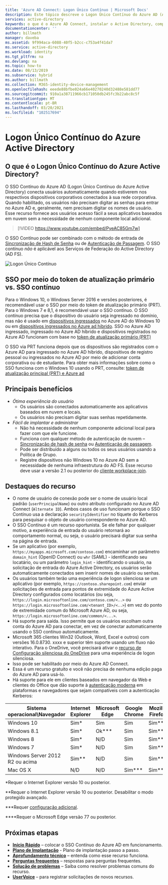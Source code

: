 ```yaml
---
title: 'Azure AD Connect: Logon Único Contínuo | Microsoft Docs'
description: Este tópico descreve o Logon Único Contínuo do Azure AD (Azure Active Directory) e como ele permite que você forneça o verdadeiro logon único para usuários de área de trabalho corporativos dentro da sua rede corporativa.
services: active-directory
keywords: o que é o Azure AD Connect, instalar o Active Directory, componentes necessários do Azure AD, SSO, Logon Único
documentationcenter: ''
author: billmath
manager: daveba
ms.assetid: 9f994aca-6088-40f5-b2cc-c753a4f41da7
ms.service: active-directory
ms.workload: identity
ms.tgt_pltfrm: na
ms.devlang: na
ms.topic: how-to
ms.date: 08/13/2019
ms.subservice: hybrid
ms.author: billmath
ms.collection: M365-identity-device-management
ms.openlocfilehash: eeede88bfbe024a66e40270240d32488e581dd77
ms.sourcegitcommit: 910a1a38711966cb171050db245fc3b22abc8c5f
ms.translationtype: MT
ms.contentlocale: pt-BR
ms.lasthandoff: 03/20/2021
ms.locfileid: "102517694"
---
```

# <a name="azure-active-directory-seamless-single-sign-on"></a>Logon Único Contínuo do Azure Active Directory

## <a name="what-is-azure-active-directory-seamless-single-sign-on"></a>O que é o Logon Único Contínuo do Azure Active Directory?

O SSO Contínuo do Azure AD (Logon Único Contínuo do Azure Active Directory) conecta usuários automaticamente quando estiverem nos respectivos dispositivos corporativos conectados à sua rede corporativa. Quando habilitado, os usuários não precisam digitar as senhas para entrar no Azure AD e, geralmente, nem precisam digitar os nomes de usuário. Esse recurso fornece aos usuários acesso fácil a seus aplicativos baseados em nuvem sem a necessidade de nenhum componente local adicional.

>[!VIDEO https://www.youtube.com/embed/PyeAC85Gm7w]

O SSO Contínuo pode ser combinado com o método de entrada de [Sincronização de Hash de Senha](how-to-connect-password-hash-synchronization.md) ou de [Autenticação de Passagem](how-to-connect-pta.md). O SSO contínuo _não_ é aplicável aos Serviços de Federação do Active Directory (AD FS).

![Logon Único Contínuo](./media/how-to-connect-sso/sso1.png)

## <a name="sso-via-primary-refresh-token-vs-seamless-sso"></a>SSO por meio do token de atualização primário vs. SSO contínuo

Para o Windows 10, o Windows Server 2016 e versões posteriores, é recomendável usar o SSO por meio do token de atualização primário (PRT). Para o Windows 7 e 8,1, é recomendável usar o SSO contínuo.
O SSO contínuo precisa que o dispositivo do usuário seja ingressado no domínio, mas não é usado em [dispositivos ingressados](../devices/concept-azure-ad-join.md) no Azure AD do Windows 10 ou em [dispositivos ingressados no Azure ad híbrido](../devices/concept-azure-ad-join-hybrid.md). SSO no Azure AD ingressado, ingressado no Azure AD híbrido e dispositivos registrados no Azure AD funcionam com base no [token de atualização primário (PRT)](../devices/concept-primary-refresh-token.md)

O SSO via PRT funciona depois que os dispositivos são registrados com o Azure AD para ingressado no Azure AD híbrido, dispositivos de registro pessoal ou ingressados no Azure AD por meio de adicionar conta corporativa ou de estudante. Para obter mais informações sobre como o SSO funciona com o Windows 10 usando o PRT, consulte: [token de atualização principal (PRT) e Azure ad](../devices/concept-primary-refresh-token.md)


## <a name="key-benefits"></a>Principais benefícios

- *Ótima experiência do usuário*
  - Os usuários são conectados automaticamente aos aplicativos baseados em nuvem e locais.
  - Os usuários não precisam digitar suas senhas repetidamente.
- *Fácil de implantar e administrar*
  - Não há necessidade de nenhum componente adicional local para fazer com que ele funcione.
  - Funciona com qualquer método de autenticação de nuvem – [Sincronização de hash de senha](how-to-connect-password-hash-synchronization.md) ou [Autenticação de passagem](how-to-connect-pta.md).
  - Pode ser distribuído a alguns ou todos os seus usuários usando a Política de Grupo.
  - Registre dispositivos não Windows 10 no Azure AD sem a necessidade de nenhuma infraestrutura do AD FS. Esse recurso deve usar a versão 2.1 ou posterior do [cliente workplace-join](https://www.microsoft.com/download/details.aspx?id=53554).

## <a name="feature-highlights"></a>Destaques do recurso

- O nome de usuário de conexão pode ser o nome de usuário local padrão (`userPrincipalName`) ou outro atributo configurado no Azure AD Connect (`Alternate ID`). Ambos casos de uso funcionam porque o SSO Contínuo usa a declaração `securityIdentifier` no tíquete do Kerberos para pesquisar o objeto de usuário correspondente no Azure AD.
- O SSO Contínuo é um recurso oportunista. Se ele falhar por qualquer motivo, a experiência de entrada do usuário retornará ao comportamento normal, ou seja, o usuário precisará digitar sua senha na página de entrada.
- Se um aplicativo (por exemplo, `https://myapps.microsoft.com/contoso.com`) encaminhar um parâmetro `domain_hint` (OpenID Connect) ou `whr` (SAML) - identificando seu locatário, ou um parâmetro `login_hint` - identificando o usuário, na solicitação de entrada do Azure Active Directory, os usuários serão automaticamente conectados sem inserir nomes de usuário ou senhas.
- Os usuários também terão uma experiência de logon silenciosa se um aplicativo (por exemplo, `https://contoso.sharepoint.com`) enviar solicitações de entrada para pontos de extremidade do Azure Active Directory configurados como locatários (ou seja, `https://login.microsoftonline.com/contoso.com/<..>` ou `https://login.microsoftonline.com/<tenant_ID>/<..>`) em vez do ponto de extremidade comum do Microsoft Azure AD, ou seja, `https://login.microsoftonline.com/common/<...>`.
- Há suporte para saída. Isso permite que os usuários escolham outra conta do Azure AD para conectar, em vez de conectar automaticamente usando o SSO contínuo automaticamente.
- Microsoft 365 clientes Win32 (Outlook, Word, Excel e outros) com versões 16.0.8730. xxxx e superior têm suporte usando um fluxo não interativo. Para o OneDrive, você precisará ativar o [recurso de Configuração silenciosa do OneDrive](https://techcommunity.microsoft.com/t5/Microsoft-OneDrive-Blog/Previews-for-Silent-Sync-Account-Configuration-and-Bandwidth/ba-p/120894) para uma experiência de logon silenciosa.
- Isso pode ser habilitado por meio do Azure AD Connect.
- Essa é um recurso gratuito e você não precisa de nenhuma edição paga do Azure AD para usá-lo.
- Há suporte para ele em clientes baseados em navegador da Web e clientes do Office que dão suporte à [autenticação moderna](/office365/enterprise/modern-auth-for-office-2013-and-2016) em plataformas e navegadores que sejam compatíveis com a autenticação Kerberos:

| Sistema operacional\Navegador |Internet Explorer|Microsoft Edge|Google Chrome|Mozilla Firefox|Safari|
| --- | --- |--- | --- | --- | -- 
|Windows 10|Sim\*|Sim|Sim|Sim\*\*\*|N/D
|Windows 8.1|Sim\*|Ok\*\*\*|Sim|Sim\*\*\*|N/D
|Windows 8|Sim\*|N/D|Sim|Sim\*\*\*|N/D
|Windows 7|Sim\*|N/D|Sim|Sim\*\*\*|N/D
|Windows Server 2012 R2 ou acima|Sim\*\*|N/D|Sim|Sim\*\*\*|N/D
|Mac OS X|N/D|N/D|Sim\*\*\*|Sim\*\*\*|Sim\*\*\*


\*Requer o Internet Explorer versão 10 ou posterior.

\*\*Requer o Internet Explorer versão 10 ou posterior. Desabilitar o modo protegido avançado.

\*\*\*Requer [configuração adicional](how-to-connect-sso-quick-start.md#browser-considerations).

\*\*\*\*Requer o Microsoft Edge versão 77 ou posterior.

## <a name="next-steps"></a>Próximas etapas

- [**Início Rápido**](how-to-connect-sso-quick-start.md) – colocar o SSO Contínuo do Azure AD em funcionamento.
- [**Plano de Implantação**](../manage-apps/plan-sso-deployment.md) - Plano de implantação passo a passo.
- [**Aprofundamento técnico**](how-to-connect-sso-how-it-works.md) – entenda como esse recurso funciona.
- [**Perguntas frequentes**](how-to-connect-sso-faq.md) – respostas para perguntas frequentes.
- [**Solução de problemas**](tshoot-connect-sso.md) – Saiba como resolver problemas comuns do recurso.
- [**UserVoice**](https://feedback.azure.com/forums/169401-azure-active-directory/category/160611-directory-synchronization-aad-connect) – para registrar solicitações de novos recursos.
